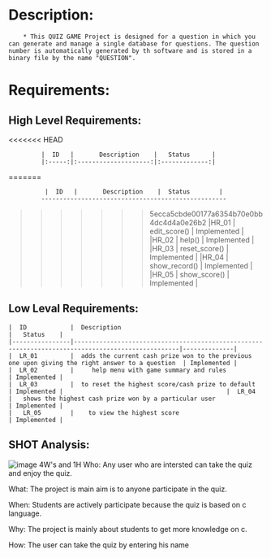 # Description:
        * This QUIZ GAME Project is designed for a question in which you can generate and manage a single database for questions. The question number is automatically generated by th software and is stored in a binary file by the name "QUESTION".
  # Requirements:
  ## High Level Requirements:
<<<<<<< HEAD

             |  ID   |       Description    |	Status      |
             |:-----:|:--------------------:|:-------------:|
=======
               
              |  ID   |       Description    |	Status        |
             ---------------------------------------------------
>>>>>>> 5ecca5cbde00177a6354b70e0bb4dc4d4a0e26b2
             |HR_01  |	 edit_score()   |	Implemented   |
             |HR_02  |	  help()	  |    Implemented   |
             |HR_03  |       reset_score()  |	Implemented   |
             |HR_04  |	show_record()   |    Implemented   |
             |HR_05  |	show_score()	  |    Implemented   |



  
   ## Low Leval Requirements:
                
            

    |  ID            |  Description	                                                                              |   Status    |
    |----------------|---------------------------------------------------------------------------------------------------|--------------|
    |  LR_01         |  adds the current cash prize won to the previous one upon giving the right answer to a question  | Implemented |
    |  LR_02         |	   help menu with game summary and rules                                                    | Implemented |
    |  LR_03         |  to reset the highest score/cash prize to default                                                | Implemented |                                             |  LR_04         |   shows the highest cash prize won by a particular user	                                     | Implemented |
    |   LR_05        |    to view the highest score                                                                     | Implemented |
## SHOT Analysis:
   ![image](https://user-images.githubusercontent.com/87614111/153429883-897bb5f4-e6d3-4395-9871-d1f776cbaca4.png)
 4W's and 1H
Who:
Any user who are intersted can take the quiz and enjoy the quiz.

What:
The project is main aim is to anyone participate in the quiz.

When:
Students are actively participate because the quiz is based on c language.

Why:
The project is mainly about students to get more knowledge on c.

How:
The user can take the quiz by entering his name

